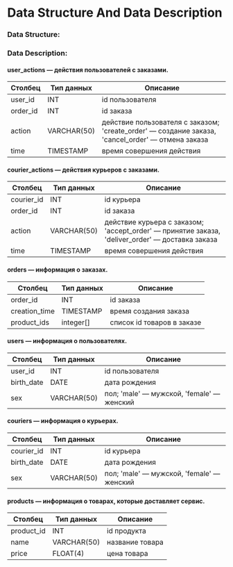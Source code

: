 # Data Structure And Data Description

### Data Structure:


### Data Description:
#### user_actions — действия пользователей с заказами.

| Столбец  | Тип данных  | Описание |
|----------|-------------|----------|
| user_id  | INT         | id пользователя |
| order_id | INT         | id заказа |
| action   | VARCHAR(50) | действие пользователя с заказом; 'create_order' — создание заказа, 'cancel_order' — отмена заказа |
| time     | TIMESTAMP   | время совершения действия |

#### courier_actions — действия курьеров с заказами.

| Столбец    | Тип данных  | Описание |
|------------|-------------|----------|
| courier_id | INT         | id курьера |
| order_id   | INT         | id заказа |
| action     | VARCHAR(50) | действие курьера с заказом; 'accept_order' — принятие заказа, 'deliver_order' — доставка заказа |
| time       | TIMESTAMP   | время совершения действия |

#### orders — информация о заказах.

| Столбец       | Тип данных  | Описание |
|---------------|-------------|----------|
| order_id      | INT         | id заказа |
| creation_time | TIMESTAMP   | время создания заказа |
| product_ids   | integer[]   | список id товаров в заказе |

#### users — информация о пользователях.

| Столбец    | Тип данных   | Описание |
|------------|--------------|----------|
| user_id    | INT          | id пользователя |
| birth_date | DATE         | дата рождения |
| sex        | VARCHAR(50)  | пол; 'male' — мужской, 'female' — женский |

#### couriers — информация о курьерах.

| Столбец    | Тип данных   | Описание |
|------------|--------------|----------|
| courier_id | INT          | id курьера |
| birth_date | DATE         | дата рождения |
| sex        | VARCHAR(50)  | пол; 'male' — мужской, 'female' — женский |

#### products — информация о товарах, которые доставляет сервис.

| Столбец    | Тип данных   | Описание |
|------------|--------------|----------|
| product_id | INT          | id продукта |
| name       | VARCHAR(50)  | название товара |
| price      | FLOAT(4)     | цена товара |




